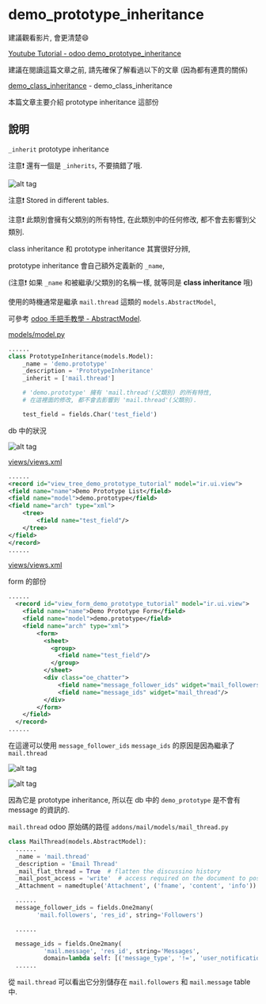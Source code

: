 # demo_prototype_inheritance

建議觀看影片, 會更清楚:smile:

[Youtube Tutorial - odoo demo_prototype_inheritance](https://youtu.be/sJrik0jjuas)

建議在閱讀這篇文章之前, 請先確保了解看過以下的文章 (因為都有連貫的關係)

[demo_class_inheritance](https://github.com/twtrubiks/odoo-demo-addons-tutorial/tree/master/demo_class_inheritance) - demo_class_inheritance

本篇文章主要介紹 prototype inheritance 這部份

## 說明

`_inherit` prototype inheritance

注意:exclamation: 還有一個是 `_inherits`, 不要搞錯了哦.

![alt tag](https://i.imgur.com/kjtCar6.png)

注意:exclamation: Stored in different tables.

注意:exclamation: 此類別會擁有父類別的所有特性, 在此類別中的任何修改, 都不會去影響到父類別.

class inheritance 和 prototype inheritance 其實很好分辨,

prototype inheritance 會自己額外定義新的 `_name`,

(注意:exclamation: 如果 `_name` 和被繼承/父類別的名稱一樣, 就等同是 **class inheritance** 哦)

使用的時機通常是繼承 `mail.thread` 這類的 `models.AbstractModel`,

可參考 [odoo 手把手教學 - AbstractModel](https://github.com/twtrubiks/odoo-demo-addons-tutorial/tree/master/demo_abstractmodel_tutorial).

[models/model.py](models/model.py)

```python
......
class PrototypeInheritance(models.Model):
    _name = 'demo.prototype'
    _description = 'PrototypeInheritance'
    _inherit = ['mail.thread']

    # 'demo.prototype' 擁有 'mail.thread'(父類別) 的所有特性,
    # 在這裡面的修改, 都不會去影響到 'mail.thread'(父類別).

    test_field = fields.Char('test_field')

```

db 中的狀況

![alt tag](https://i.imgur.com/DdOAF2b.png)

[views/views.xml](views/views.xml)

```xml
......
<record id="view_tree_demo_prototype_tutorial" model="ir.ui.view">
<field name="name">Demo Prototype List</field>
<field name="model">demo.prototype</field>
<field name="arch" type="xml">
    <tree>
        <field name="test_field"/>
    </tree>
</field>
</record>
......
```

[views/views.xml](views/views.xml)

form 的部份

```xml
......
  <record id="view_form_demo_prototype_tutorial" model="ir.ui.view">
    <field name="name">Demo Prototype Form</field>
    <field name="model">demo.prototype</field>
    <field name="arch" type="xml">
        <form>
          <sheet>
            <group>
              <field name="test_field"/>
            </group>
          </sheet>
          <div class="oe_chatter">
              <field name="message_follower_ids" widget="mail_followers"/>
              <field name="message_ids" widget="mail_thread"/>
          </div>
        </form>
    </field>
  </record>
......
```

在這邊可以使用 `message_follower_ids` `message_ids` 的原因是因為繼承了 `mail.thread`

![alt tag](https://i.imgur.com/1x3qwGZ.png)

![alt tag](https://i.imgur.com/NGhD6H9.png)

因為它是 prototype inheritance, 所以在 db 中的 `demo_prototype` 是不會有 message 的資訊的.

`mail.thread` odoo 原始碼的路徑 `addons/mail/models/mail_thread.py`

```python
class MailThread(models.AbstractModel):
  ......
  _name = 'mail.thread'
  _description = 'Email Thread'
  _mail_flat_thread = True  # flatten the discussino history
  _mail_post_access = 'write'  # access required on the document to post on it
  _Attachment = namedtuple('Attachment', ('fname', 'content', 'info'))

  ......
  message_follower_ids = fields.One2many(
        'mail.followers', 'res_id', string='Followers')

  ......

  message_ids = fields.One2many(
          'mail.message', 'res_id', string='Messages',
          domain=lambda self: [('message_type', '!=', 'user_notification')], auto_join=True)
  ......
```

從 `mail.thread` 可以看出它分別儲存在 `mail.followers` 和 `mail.message` table 中.
